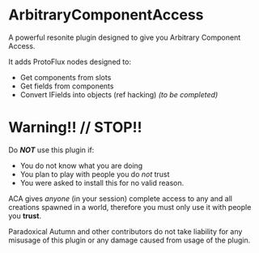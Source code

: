 # ArbitraryComponentAccess
A powerful resonite plugin designed to give you Arbitrary Component Access.

It adds ProtoFlux nodes designed to:
- Get components from slots
- Get fields from components
- Convert IFields into objects (ref hacking) *(to be completed)*

# Warning!! // STOP!!
Do ***NOT*** use this plugin if:
- You do not know what you are doing
- You plan to play with people you do *not* trust
- You were asked to install this for no valid reason.

ACA gives *anyone* (in your session) complete access to any and all creations spawned in a world, therefore you must only use it with people you __trust__.

Paradoxical Autumn and other contributors do not take liability for any misusage of this plugin or any damage caused from usage of the plugin.